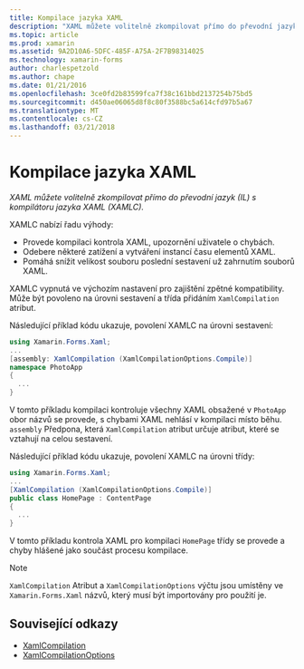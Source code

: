 ```yaml
---
title: Kompilace jazyka XAML
description: "XAML můžete volitelně zkompilovat přímo do převodní jazyk (IL) s kompilátoru jazyka XAML (XAMLC)."
ms.topic: article
ms.prod: xamarin
ms.assetid: 9A2D10A6-5DFC-485F-A75A-2F7B98314025
ms.technology: xamarin-forms
author: charlespetzold
ms.author: chape
ms.date: 01/21/2016
ms.openlocfilehash: 3ce0fd2b83599fca7f38c161bbd2137254b75bd5
ms.sourcegitcommit: d450ae06065d8f8c80f3588bc5a614cfd97b5a67
ms.translationtype: MT
ms.contentlocale: cs-CZ
ms.lasthandoff: 03/21/2018
---
```

# <a name="xaml-compilation"></a>Kompilace jazyka XAML

_XAML můžete volitelně zkompilovat přímo do převodní jazyk (IL) s kompilátoru jazyka XAML (XAMLC)._

XAMLC nabízí řadu výhody:

- Provede kompilaci kontrola XAML, upozornění uživatele o chybách.
- Odebere některé zatížení a vytváření instancí času elementů XAML.
- Pomáhá snížit velikost souboru poslední sestavení už zahrnutím souborů XAML.

XAMLC vypnutá ve výchozím nastavení pro zajištění zpětné kompatibility. Může být povoleno na úrovni sestavení a třída přidáním `XamlCompilation` atribut.

Následující příklad kódu ukazuje, povolení XAMLC na úrovni sestavení:

```csharp
using Xamarin.Forms.Xaml;
...
[assembly: XamlCompilation (XamlCompilationOptions.Compile)]
namespace PhotoApp
{
  ...
}
```

V tomto příkladu kompilaci kontroluje všechny XAML obsažené v `PhotoApp` obor názvů se provede, s chybami XAML nehlásí v kompilaci místo běhu.
`assembly` Předpona, která `XamlCompilation` atribut určuje atribut, které se vztahují na celou sestavení.

Následující příklad kódu ukazuje, povolení XAMLC na úrovni třídy:

```csharp
using Xamarin.Forms.Xaml;
...
[XamlCompilation (XamlCompilationOptions.Compile)]
public class HomePage : ContentPage
{
  ...
}
```

V tomto příkladu kontrola XAML pro kompilaci `HomePage` třídy se provede a chyby hlášené jako součást procesu kompilace.

> [!NOTE]
> `XamlCompilation` Atribut a `XamlCompilationOptions` výčtu jsou umístěny ve `Xamarin.Forms.Xaml` názvů, který musí být importovány pro použití je.


## <a name="related-links"></a>Související odkazy

- [XamlCompilation](https://developer.xamarin.com/api/type/Xamarin.Forms.Xaml.XamlCompilationAttribute/)
- [XamlCompilationOptions](https://developer.xamarin.com/api/type/Xamarin.Forms.Xaml.XamlCompilationOptions/)
